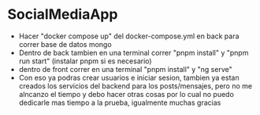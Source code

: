 # SocialMediaApp

* Hacer "docker compose up" del docker-compose.yml en back para correr base de datos mongo
* Dentro de back tambien en una terminal correr "pnpm install" y "pnpm run start" (instalar pnpm si es necesario)
* dentro de front correr en una terminal "pnpm install" y "ng serve"
* Con eso ya podras crear usuarios e iniciar sesion, tambien ya estan creados los servicios del backend para los posts/mensajes, pero no me alncanzo el tiempo y debo hacer otras cosas por lo cual no puedo dedicarle mas tiempo a la prueba, igualmente muchas gracias 
